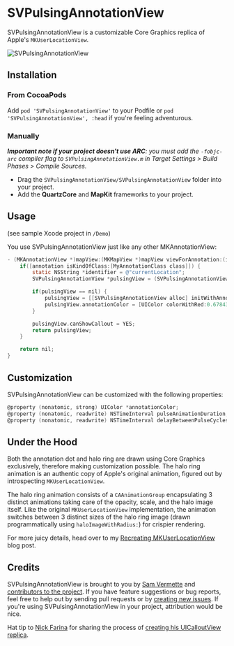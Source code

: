 # SVPulsingAnnotationView

SVPulsingAnnotationView is a customizable Core Graphics replica of Apple's `MKUserLocationView`. 

![SVPulsingAnnotationView](http://cl.ly/NI4r/SVPulsingAnnotationView.gif)

## Installation

### From CocoaPods

Add `pod 'SVPulsingAnnotationView'` to your Podfile or `pod 'SVPulsingAnnotationView', :head` if you're feeling adventurous.

### Manually

_**Important note if your project doesn't use ARC**: you must add the `-fobjc-arc` compiler flag to `SVPulsingAnnotationView.m` in Target Settings > Build Phases > Compile Sources._

* Drag the `SVPulsingAnnotationView/SVPulsingAnnotationView` folder into your project. 
* Add the **QuartzCore** and **MapKit** frameworks to your project.

## Usage

(see sample Xcode project in `/Demo`)

You use SVPulsingAnnotationView just like any other MKAnnotationView:

```objective-c
- (MKAnnotationView *)mapView:(MKMapView *)mapView viewForAnnotation:(id<MKAnnotation>)annotation {
    if([annotation isKindOfClass:[MyAnnotationClass class]]) {
        static NSString *identifier = @"currentLocation";
        SVPulsingAnnotationView *pulsingView = (SVPulsingAnnotationView *)[self.mapView dequeueReusableAnnotationViewWithIdentifier:identifier];

        if(pulsingView == nil) {
            pulsingView = [[SVPulsingAnnotationView alloc] initWithAnnotation:annotation reuseIdentifier:identifier];
            pulsingView.annotationColor = [UIColor colorWithRed:0.678431 green:0 blue:0 alpha:1];
        }

        pulsingView.canShowCallout = YES;
        return pulsingView;
    }

    return nil;
}
```

## Customization

SVPulsingAnnotationView can be customized with the following properties:

```objective-c
@property (nonatomic, strong) UIColor *annotationColor;
@property (nonatomic, readwrite) NSTimeInterval pulseAnimationDuration;
@property (nonatomic, readwrite) NSTimeInterval delayBetweenPulseCycles;
```

## Under the Hood

Both the annotation dot and halo ring are drawn using Core Graphics exclusively, therefore making customization possible. The halo ring animation is an authentic copy of Apple's original animation, figured out by introspecting `MKUserLocationView`.

The halo ring animation consists of a `CAAnimationGroup` encapsulating 3 distinct animations taking care of the opacity, scale, and the halo image itself. Like the original `MKUserLocationView` implementation, the animation switches between 3 distinct sizes of the halo ring image (drawn programmatically using `haloImageWithRadius:`) for crispier rendering.

For more juicy details, head over to my [Recreating MKUserLocationView](http://samvermette.com/317) blog post.

## Credits

SVPulsingAnnotationView is brought to you by [Sam Vermette](http://samvermette.com) and [contributors to the project](https://github.com/samvermette/SVPulsingAnnotationView/contributors). If you have feature suggestions or bug reports, feel free to help out by sending pull requests or by [creating new issues](https://github.com/samvermette/SVPulsingAnnotationView/issues/new). If you're using SVPulsingAnnotationView in your project, attribution would be nice.

Hat tip to [Nick Farina](http://nfarina.com) for sharing the process of [creating his UICalloutView replica](http://nfarina.com/post/29883229869/callout-view).